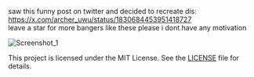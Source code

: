saw this funny post on twitter and decided to recreate dis: https://x.com/archer_uwu/status/1830684453951418727 \
leave a star for more bangers like these please i dont have any motivation

![Screenshot_1](https://i.imgur.com/vtTAh8n.png)

This project is licensed under the MIT License. See the [LICENSE](LICENSE) file for details.
